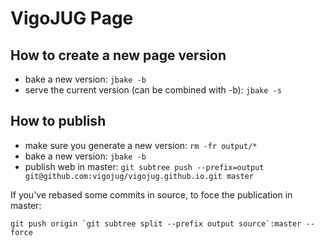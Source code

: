 # VigoJUG Page

## How to create a new page version

- bake a new version: `jbake -b`
- serve the current version (can be combined with -b): `jbake -s` 

## How to publish

- make sure you generate a new version: `rm -fr output/*` 
- bake a new version: `jbake -b` 
- publish web in master: `git subtree push --prefix=output git@github.com:vigojug/vigojug.github.io.git master` 

If you've rebased some commits in source, to foce the publication in master:

```
git push origin `git subtree split --prefix output source`:master --force
```
